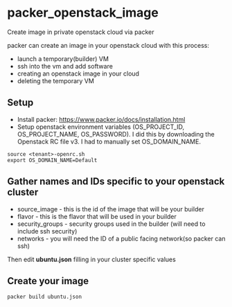 # packer_openstack_image
Create image in private openstack cloud via packer

packer can create an image in your openstack cloud with this process:
- launch a temporary(builder) VM
- ssh into the vm and add software
- creating an openstack image in your cloud
- deleting the temporary VM


## Setup
- Install packer: https://www.packer.io/docs/installation.html
- Setup openstack environment variables (OS_PROJECT_ID, OS_PROJECT_NAME, OS_PASSWORD). I did this by downloading the Openstack RC file v3. I had to manually set OS_DOMAIN_NAME.
```
source <tenant>-openrc.sh
export OS_DOMAIN_NAME=Default
```
## Gather names and IDs specific to your openstack cluster
- source_image - this is the id of the image that will be your builder
- flavor - this is the flavor that will be used in your builder
- security_groups - security groups used in the builder (will need to include ssh security)
- networks - you will need the ID of a public facing network(so packer can ssh)

Then edit __ubuntu.json__ filling in your cluster specific values

## Create your image
```
packer build ubuntu.json
```


